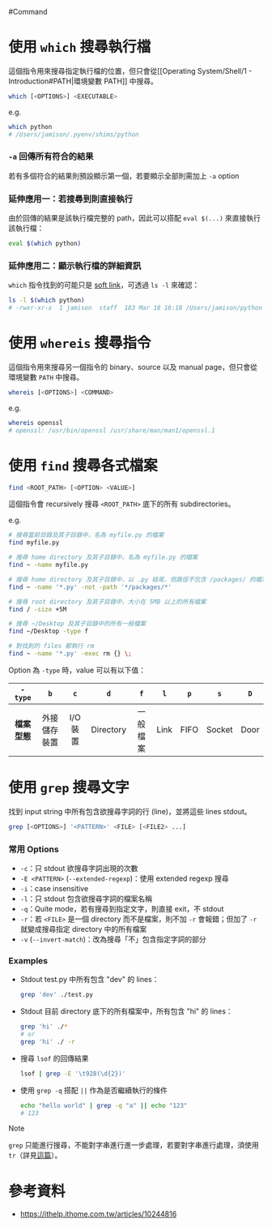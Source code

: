 #Command 

# 使用 `which` 搜尋執行檔

這個指令用來搜尋指定執行檔的位置，但只會從[[Operating System/Shell/1 - Introduction#PATH|環境變數 PATH]] 中搜尋。

```sh
which [<OPTIONS>] <EXECUTABLE>
```

e.g.

```bash
which python
# /Users/jamison/.pyenv/shims/python
```

### `-a` 回傳所有符合的結果

若有多個符合的結果則預設顯示第一個，若要顯示全部則需加上 `-a` option

### 延伸應用一：若搜尋到則直接執行

由於回傳的結果是該執行檔完整的 path，因此可以搭配 `eval $(...)` 來直接執行該執行檔：

```bash
eval $(which python)
```

### 延伸應用二：顯示執行檔的詳細資訊

`which` 指令找到的可能只是 [soft link](</Operating System/File System.md#Soft (Symbolic) Links>)，可透過 `ls -l` 來確認：

```bash
ls -l $(which python)
# -rwxr-xr-x  1 jamison  staff  183 Mar 18 16:18 /Users/jamison/python
```

# 使用 `whereis` 搜尋指令

這個指令用來搜尋另一個指令的 binary、source 以及 manual page，但只會從環境變數 `PATH` 中搜尋。

```sh
whereis [<OPTIONS>] <COMMAND>
```

e.g.

```bash
whereis openssl
# openssl: /usr/bin/openssl /usr/share/man/man1/openssl.1
```

# 使用 `find` 搜尋各式檔案

```sh
find <ROOT_PATH> [<OPTION> <VALUE>]
```

這個指令會 recursively 搜尋 `<ROOT_PATH>` 底下的所有 subdirectories。

e.g.

```bash
# 搜尋當前目錄及其子目錄中，名為 myfile.py 的檔案
find myfile.py

# 搜尋 home directory 及其子目錄中，名為 myfile.py 的檔案
find ~ -name myfile.py

# 搜尋 home directory 及其子目錄中，以 .py 結尾，但路徑不包含 /packages/ 的檔案
find ~ -name '*.py' -not -path '*/packages/*'

# 搜尋 root directory 及其子目錄中，大小在 5MB 以上的所有檔案
find / -size +5M

# 搜尋 ~/Desktop 及其子目錄中的所有一般檔案
find ~/Desktop -type f

# 對找到的 files 都執行 rm
find ~ -name '*.py' -exec rm {} \;
```

Option 為 `-type` 時，value 可以有以下值：

|`-type`|`b`|`c`|`d`|`f`|`l`|`p`|`s`|`D`|
|:-:|:-:|:-:|:-:|:-:|:-:|:-:|:-:|:-:|
|**檔案型態**|外接儲存裝置|I/O 裝置|Directory|一般檔案|Link|FIFO|Socket|Door|

# 使用 `grep` 搜尋文字

找到 input string 中所有包含欲搜尋字詞的行 (line)，並將這些 lines stdout。

```sh
grep [<OPTIONS>] '<PATTERN>' <FILE> [<FILE2> ...]
```

### 常用 Options

- `-c`：只 stdout 欲搜尋字詞出現的次數
- `-E <PATTERN>` (`--extended-regexp`)：使用 extended regexp 搜尋
- `-i`：case insensitive
- `-l`：只 stdout 包含欲搜尋字詞的檔案名稱
- `-q`：Quite mode，若有搜尋到指定文字，則直接 exit，不 stdout
- `-r`：若 `<FILE>` 是一個 directory 而不是檔案，則不加 `-r` 會報錯；但加了 `-r` 就變成搜尋指定 directory 中的所有檔案
- `-v` (`--invert-match`)：改為搜尋「不」包含指定字詞的部分

### Examples

- Stdout test.py 中所有包含 "dev" 的 lines：

    ```bash
    grep 'dev' ./test.py
    ```


- Stdout 目前 directory 底下的所有檔案中，所有包含 "hi" 的 lines：

    ```bash
    grep 'hi' ./*
    # or
    grep 'hi' ./ -r
    ```

- 搜尋 `lsof` 的回傳結果

    ```bash
    lsof | grep -E '\t928(\d{2})'
    ```

- 使用 `grep -q` 搭配 `||` 作為是否繼續執行的條件

    ```bash
    echo "hello world" | grep -q "a" || echo "123"
    # 123
    ```

>[!Note]
>`grep` 只能進行搜尋，不能對字串進行進一步處理，若要對字串進行處理，須使用 `tr`（詳見[這篇](</Operating System/Shell/用 tr 進行字串處理.md>)）。

# 參考資料

- <https://ithelp.ithome.com.tw/articles/10244816>
